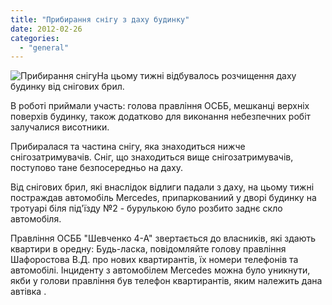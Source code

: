 ```yaml
---
title: "Прибирання снігу з даху будинку"
date: 2012-02-26
categories: 
  - "general"
---
```


![](http://shevchenko4a.brovary.org/wp-content/uploads/2012/02/Pribirannya-snigu.jpg "Прибирання снігу")На цьому тижні відбувалось розчищення даху будинку від снігових брил.

В роботі приймали участь: голова правління ОСББ, мешканці верхніх поверхів будинку, також додатково для виконання небезпечних робіт залучалися висотники.

Прибиралася та частина снігу, яка знаходиться нижче снігозатримувачів. Сніг, що знаходиться вище снігозатримувачів, поступово тане безпосередньо на даху.

Від снігових брил, які внаслідок відлиги падали з даху, на цьому тижні постраждав автомобіль Mercedes, припаркованиий у дворі будинку на тротуарі біля під'їзду №2 - бурулькою було розбито заднє скло автомобіля.

Правління ОСББ "Шевченко 4-А" звертається до власників, які здають квартири в оредну: Будь-ласка, повідомляйте голову правління Шафоростова В.Д. про нових квартирантів, їх номери телефонів та автомобілі. Інциденту з автомобілем Mercedes можна було уникнути, якби у голови правління був телефон квартирантів, яким належить дана автівка <!--more Прокоментувати »-->.
